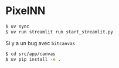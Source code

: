 # PixelNN


``` sh
$ uv sync 
$ uv run streamlit run start_streamlit.py
```

Si y a un bug avec `bitcanvas`


``` sh
$ cd src/app/canvas
$ uv pip install -e .

```

